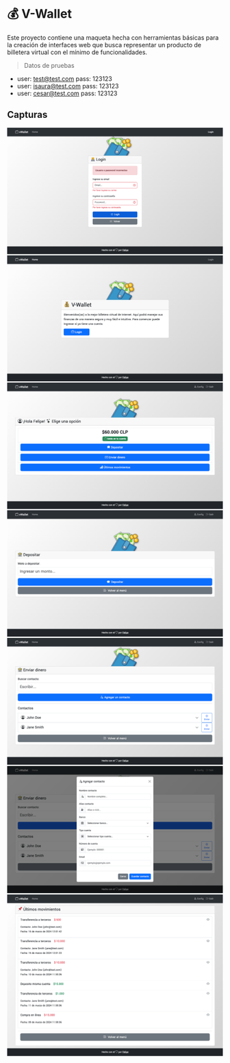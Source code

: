 # 💰 V-Wallet

Este proyecto contiene una maqueta hecha con herramientas básicas para la creación de interfaces web que busca representar un producto de billetera virtual con el mínimo de funcionalidades.

> Datos de pruebas

- user: test@test.com pass: 123123
- user: isaura@test.com pass: 123123
- user: cesar@test.com pass: 123123

## Capturas

![Captura](./assets/media/previews/1.png)
![Captura](./assets/media/previews/2.png)
![Captura](./assets/media/previews/3.png)
![Captura](./assets/media/previews/4.png)
![Captura](./assets/media/previews/5.png)
![Captura](./assets/media/previews/6.png)
![Captura](./assets/media/previews/7.png)
